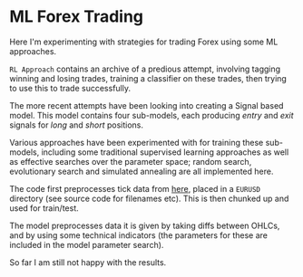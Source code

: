 # ML Forex Trading

Here I'm experimenting with strategies for trading Forex using some ML approaches.

`RL Approach` contains an archive of a predious attempt, involving tagging winning and losing trades, training a classifier on these trades, then trying to use this to trade successfully.

The more recent attempts have been looking into creating a Signal based model. This model contains four sub-models, each producing *entry* and *exit* signals for *long* and *short* positions.

Various approaches have been experimented with for training these sub-models, including some traditional supervised learning approaches as well as effective searches over the parameter space; random search, evolutionary search and simulated annealing are all implemented here.

The code first preprocesses tick data from [here](http://www.histdata.com/download-free-forex-historical-data/?/ascii/1-minute-bar-quotes/EURUSD), placed in a `EURUSD` directory (see source code for filenames etc). This is then chunked up and used for train/test.

The model preprocesses data it is given by taking diffs between OHLCs, and by using some technical indicators (the parameters for these are included in the model parameter search).

So far I am still not happy with the results.
